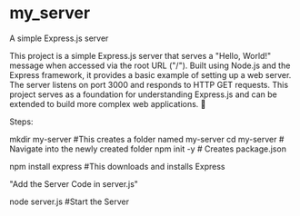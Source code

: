 # my_server
A simple Express.js server

This project is a simple Express.js server that serves a "Hello, World!" message when accessed via the root URL ("/"). Built using Node.js and the Express framework, it provides a basic example of setting up a web server. The server listens on port 3000 and responds to HTTP GET requests. This project serves as a foundation for understanding Express.js and can be extended to build more complex web applications. 🚀


Steps:

mkdir my-server    #This creates a folder named my-server
cd my-server       # Navigate into the newly created folder
npm init -y        # Creates package.json

npm install express  #This downloads and installs Express

"Add the Server Code in server.js"

node server.js      #Start the Server


